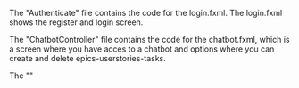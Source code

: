 The "Authenticate" file contains the code for the login.fxml. The login.fxml shows the register and login screen.

The "ChatbotController" file contains the code for the chatbot.fxml, which is a screen where you have acces to a chatbot and options where you can create and delete epics-userstories-tasks.

The ""

